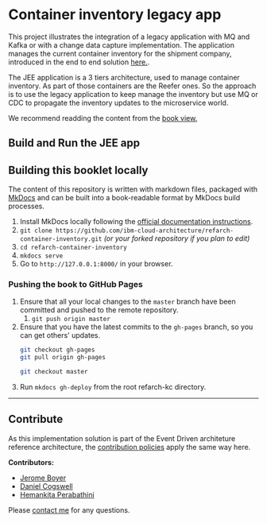 # Container inventory legacy app

This project illustrates the integration of a legacy application with MQ and Kafka or with a change data capture implementation. The application manages the current container inventory for the shipment company, introduced in the end to end solution [here.](https://ibm-cloud-architecture.github.io/refarch-kc/). 

The JEE application is a 3 tiers architecture, used to manage container inventory. As part of those containers are the Reefer ones. So the approach is to use the legacy application to keep manage the inventory but use MQ or CDC to propagate the inventory updates to the microservice world. 

We recommend readding the content from the [book view.](https://ibm-cloud-architecture.github.io/refarch-container-inventory/)

## Build and Run the JEE app



## Building this booklet locally

The content of this repository is written with markdown files, packaged with [MkDocs](https://www.mkdocs.org/) and can be built into a book-readable format by MkDocs build processes.

1. Install MkDocs locally following the [official documentation instructions](https://www.mkdocs.org/#installation).
2. `git clone https://github.com/ibm-cloud-architecture/refarch-container-inventory.git` _(or your forked repository if you plan to edit)_
3. `cd refarch-container-inventory`
4. `mkdocs serve`
5. Go to `http://127.0.0.1:8000/` in your browser.

### Pushing the book to GitHub Pages

1. Ensure that all your local changes to the `master` branch have been committed and pushed to the remote repository.
   1. `git push origin master`
2. Ensure that you have the latest commits to the `gh-pages` branch, so you can get others' updates.
	```bash
	git checkout gh-pages
	git pull origin gh-pages
	
	git checkout master
	```
3. Run `mkdocs gh-deploy` from the root refarch-kc directory.

--- 

## Contribute

As this implementation solution is part of the Event Driven architeture reference architecture, the [contribution policies](./CONTRIBUTING.md) apply the same way here.

**Contributors:**
* [Jerome Boyer](https://www.linkedin.com/in/jeromeboyer/)
* [Daniel Cogswell](https://www.linkedin.com/in/danutek/)
* [Hemankita Perabathini](https://www.linkedin.com/in/hemankita-perabathini/)

Please [contact me](mailto:boyerje@us.ibm.com) for any questions.
